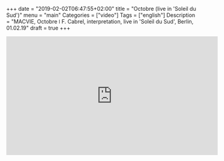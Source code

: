 +++
date = "2019-02-02T06:47:55+02:00"
title = "Octobre (live in 'Soleil du Sud')"
menu = "main"
Categories = ["video"]
Tags = ["english"]
Description = "MACVIE, Octobre  ǀ  F. Cabrel, interpretation, live in 'Soleil du Sud', Berlin, 01.02.19"
draft = true
+++

<iframe width="560" height="315" src="https://www.youtube.com/embed/-hewxDFy1QA" frameborder="0" allow="accelerometer; autoplay; encrypted-media; gyroscope; picture-in-picture" allowfullscreen></iframe>

